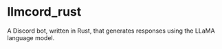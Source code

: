 # llmcord_rust
A Discord bot, written in Rust, that generates responses using the LLaMA language model.
